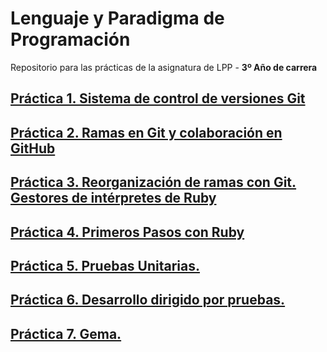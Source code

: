 
# Lenguaje y Paradigma de Programación

Repositorio para las prácticas de la asignatura de LPP - **3º Año de carrera**

## [Práctica 1. Sistema de control de versiones Git]()

## [Práctica 2. Ramas en Git y colaboración en GitHub]()

## [Práctica 3. Reorganización de ramas con Git. Gestores de intérpretes de Ruby]()

## [Práctica 4. Primeros Pasos con Ruby]()

## [Práctica 5. Pruebas Unitarias.]()

## [Práctica 6. Desarrollo dirigido por pruebas.]()

## [Práctica 7. Gema.]()